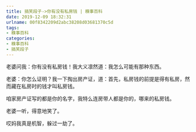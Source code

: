 ```yaml
---
title: 搞笑段子->你有没有私房钱 | 糗事百科
date: 2019-12-09 18:32:31
urlname: 00f8342209d2abc38208d03681370c5d
tags: 
- 糗事百科
categories:
- 糗事百科
- 搞笑段子
---
```

老婆问我：你有没有私房钱！我大义凛然道：我怎么可能有那种东西。

老婆：你怎么证明？我一下掏出房产证，道：首先，私房钱的前提是得有私房，然而藏在私房时的钱才叫私房钱。

咱家房产证写的都是你的名字，我特么连房带人都是你的，哪来的私房钱。

老婆一听，得意地笑了。

哎妈我真是机智，躲过一劫了。


